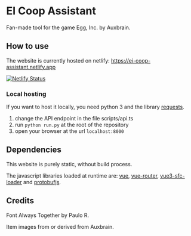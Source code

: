 # EI Coop Assistant
Fan-made tool for the game Egg, Inc. by Auxbrain.

## How to use
The website is currently hosted on netlify: <https://ei-coop-assistant.netlify.app>

[![Netlify Status](https://api.netlify.com/api/v1/badges/3761eac5-1efd-4414-8715-98e632eb3e3a/deploy-status)](https://app.netlify.com/sites/ei-coop-assistant/deploys)

### Local hosting
If you want to host it locally, you need python 3 and the library [requests](<https://requests.readthedocs.io>).
1. change the API endpoint in the file scripts/api.ts
2. run `python run.py` at the root of the repository
3. open your browser at the url `localhost:8000`

## Dependencies
This website is purely static, without build process.

The javascript libraries loaded at runtime are: [vue](<https://vuejs.org/>), [vue-router](<https://router.vuejs.org/>), [vue3-sfc-loader](<https://github.com/FranckFreiburger/vue3-sfc-loader>) and [protobufjs](<https://github.com/protobufjs/protobuf.js>).

## Credits
Font Always Together by Paulo R.

Item images from or derived from Auxbrain.


